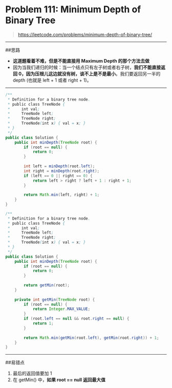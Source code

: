 # Problem 111: Minimum Depth of Binary Tree


> https://leetcode.com/problems/minimum-depth-of-binary-tree/

----------
##思路
* **这道题看着不难，但是不能直接用 Maximum Depth 的那个方法去做**
* 因为当我们递归的时候：当一个结点只有左子树或者右子树，**我们不能直接返回 0，因为压根儿这边就没有树，谈不上是不是最小**。我们要返回另一半的 depth (也就是 left + 1 或者 right + 1)。

----------

```java
/**
 * Definition for a binary tree node.
 * public class TreeNode {
 *     int val;
 *     TreeNode left;
 *     TreeNode right;
 *     TreeNode(int x) { val = x; }
 * }
 */
public class Solution {
    public int minDepth(TreeNode root) {
        if (root == null) {
            return 0;
        }
        
        int left = minDepth(root.left);
        int right = minDepth(root.right);
        if (left == 0 || right == 0) {
            return left > right ? left + 1 : right + 1;
        }
        
        return Math.min(left, right) + 1;
    }
}

```

```java
/**
 * Definition for a binary tree node.
 * public class TreeNode {
 *     int val;
 *     TreeNode left;
 *     TreeNode right;
 *     TreeNode(int x) { val = x; }
 * }
 */
public class Solution {
    public int minDepth(TreeNode root) {
        if (root == null) {
            return 0;
        }   
        
        return getMin(root);
    }
    
    private int getMin(TreeNode root) {
        if (root == null) {
            return Integer.MAX_VALUE;
        }
        if (root.left == null && root.right == null) {
            return 1;
        }
        
        return Math.min(getMin(root.left), getMin(root.right)) + 1;
    }
}
```
----
##易错点
1. 最后的返回值要加 1
2. 在 getMin() 中，**如果 root == null 返回最大值**














